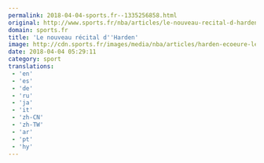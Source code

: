 ```yaml
---
permalink: 2018-04-04-sports.fr--1335256858.html
original: http://www.sports.fr/nba/articles/le-nouveau-recital-d-harden-2128706
domain: sports.fr
title: 'Le nouveau récital d''Harden'
image: http://cdn.sports.fr/images/media/nba/articles/harden-ecoeure-les-wolves/harden-cri/24580451-1-fre-FR/Harden-cri.jpg
date: 2018-04-04 05:29:11
category: sport
translations: 
 - 'en'
 - 'es'
 - 'de'
 - 'ru'
 - 'ja'
 - 'it'
 - 'zh-CN'
 - 'zh-TW'
 - 'ar'
 - 'pt'
 - 'hy'
---
```


